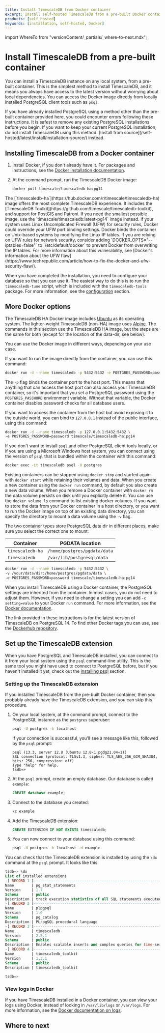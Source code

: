 ```yaml
---
title: Install TimescaleDB from Docker container
excerpt: Install self-hosted TimescaleDB from a pre-built Docker container
products: [self_hosted]
keywords: [installation, self-hosted, Docker]
---
```


import WhereTo from "versionContent/_partials/_where-to-next.mdx";

# Install TimescaleDB from a pre-built container

You can install a TimescaleDB instance on any local system, from a pre-built
container. This is the simplest method to install TimescaleDB, and it means you
always have access to the latest version without worrying about local
dependencies. You can access the Docker image directly from locally installed
PostgreSQL client tools such as `psql`.

<Highlight type="warning">
If you have already installed PostgreSQL using a method other than the pre-built
container provided here, you could encounter errors following these
instructions. It is safest to remove any existing PostgreSQL installations
before you begin. If you want to keep your current PostgreSQL installation, do
not install TimescaleDB using this method.
[Install from source](/self-hosted/latest/install/installation-source/)
instead.
</Highlight>

<Procedure>

## Installing TimescaleDB from a Docker container

1.  Install Docker, if you don't already have it. For packages and
    instructions, see the [Docker installation documentation][docker-install].
1.  At the command prompt, run the TimescaleDB Docker image:

    ```bash
    docker pull timescale/timescaledb-ha:pg14
    ```

<Highlight type="important">
The [`timescaledb-ha`](https://hub.docker.com/r/timescale/timescaledb-ha) image
offers the most complete TimescaleDB experience. It
includes the
[TimescaleDB Toolkit](https://github.com/timescale/timescaledb-toolkit),
and support for PostGIS and Patroni. If you need the smallest possible image, use
the `timescale/timescaledb:latest-pg14` image instead.
</Highlight>

</Procedure>

<Highlight type="warning">
If your system uses Linux Uncomplicated Firewall (UFW) for security rules,
Docker could override your UFW port binding settings. Docker binds the container
on Unix-based systems by modifying the Linux IP tables. If you are relying on
UFW rules for network security, consider adding `DOCKER_OPTS="--iptables=false"`
to `/etc/default/docker` to prevent Docker from overwriting the IP tables. For
more information about this vulnerability, see
[Docker's information about the UFW flaw](https://www.techrepublic.com/article/how-to-fix-the-docker-and-ufw-security-flaw/).
</Highlight>

When you have completed the installation, you need to configure your database so
that you can use it. The easiest way to do this is to run the `timescaledb-tune`
script, which is included with the `timescaledb-tools` package. For more
information, see the [configuration][config] section.

## More Docker options

The TimescaleDB HA Docker image includes [Ubuntu][ubuntu] as its operating
system. The lighter-weight TimescaleDB (non-HA) image uses [Alpine][alpine]. The
commands in this section use the TimescaleDB HA image, but the steps are the
same for both (except for the location of the data-dir, see below).

You can use the Docker image in different ways, depending on your use case.

If you want to run the image directly from the container, you can use this
command:

```bash
docker run -d --name timescaledb -p 5432:5432 -e POSTGRES_PASSWORD=password timescale/timescaledb-ha:pg14
```

The `-p` flag binds the container port to the host port. This means that
anything that can access the host port can also access your TimescaleDB container,
so it's important that you set a PostgreSQL password using the
`POSTGRES_PASSWORD` environment variable. Without that variable, the Docker
container disables password checks for all database users.

If you want to access the container from the host but avoid exposing it to the
outside world, you can bind to `127.0.0.1` instead of the public interface,
using this command:

```bash
docker run -d --name timescaledb -p 127.0.0.1:5432:5432 \
-e POSTGRES_PASSWORD=password timescale/timescaledb-ha:pg14
```

If you don't want to install `psql` and other PostgreSQL client tools locally,
or if you are using a Microsoft Windows host system, you can connect using the
version of `psql` that is bundled within the container with this command:

```bash
docker exec -it timescaledb psql -U postgres
```

Existing containers can be stopped using `docker stop` and started again with
`docker start` while retaining their volumes and data. When you create a new
container using the `docker run` command, by default you also create a new data
volume. When you remove a Docker container with `docker rm` the data volume
persists on disk until you explicitly delete it. You can use the `docker volume
ls` command to list existing docker volumes. If you want to store the data from
your Docker container in a host directory, or you want to run the Docker image
on top of an existing data directory, you can specify the directory to mount a
data volume using the `-v` flag. 

<Highlight type="warning">
The two container types store PostgreSQL data dir in different places,
make sure you select the correct one to mount:

<!-- vale Vale.Terms = NO -->
|Container|PGDATA location|
|-|-|
`timescaledb-ha`|`/home/postgres/pgdata/data`
`timescaledb`| `/var/lib/postgresql/data`
<!-- vale Vale.Terms = YES -->
</Highlight>

```bash
docker run -d --name timescaledb -p 5432:5432 \
-v /your/data/dir:/home/postgres/pgdata/data \
-e POSTGRES_PASSWORD=password timescale/timescaledb-ha:pg14
```

When you install TimescaleDB using a Docker container, the PostgreSQL settings
are inherited from the container. In most cases, you do not need to adjust them.
However, if you need to change a setting you can add `-c setting=value` to your
Docker `run` command. For more information, see the
[Docker documentation][docker-postgres].

The link provided in these instructions is for the latest version of TimescaleDB
on PostgreSQL 14. To find other Docker tags you can use, see the
[Dockerhub repository][dockerhub].

## Set up the TimescaleDB extension

When you have PostgreSQL and TimescaleDB installed, you can connect to it from
your local system using the `psql` command-line utility. This is the same tool
you might have used to connect to PostgreSQL before, but if you haven't
installed it yet, check out the [installing psql][install-psql] section.

<Procedure>

### Setting up the TimescaleDB extension

<Highlight type="important">
If you installed TimescaleDB from the pre-built Docker container, then you
probably already have the TimescaleDB extension, and you can skip this procedure.
</Highlight>

1.  On your local system, at the command prompt, connect to the PostgreSQL
    instance as the `postgres` superuser:

    ```bash
    psql -U postgres -h localhost
    ```

    If your connection is successful, you'll see a message like this, followed
    by the `psql` prompt:

    ```
    psql (13.3, server 12.8 (Ubuntu 12.8-1.pgdg21.04+1))
    SSL connection (protocol: TLSv1.3, cipher: TLS_AES_256_GCM_SHA384, bits: 256, compression: off)
    Type "help" for help.
    tsdb=>
    ```

1.  At the `psql` prompt, create an empty database. Our database is
    called `example`:

    ```sql
    CREATE database example;
    ```

1.  Connect to the database you created:

    ```sql
    \c example
    ```

1.  Add the TimescaleDB extension:

    ```sql
    CREATE EXTENSION IF NOT EXISTS timescaledb;
    ```

1.  You can now connect to your database using this command:

    ```bash
    psql -U postgres -h localhost -d example
    ```

</Procedure>

You can check that the TimescaleDB extension is installed by using the `\dx`
command at the `psql` prompt. It looks like this:

```sql
tsdb=> \dx
List of installed extensions
-[ RECORD 1 ]------------------------------------------------------------------
Name        | pg_stat_statements
Version     | 1.7
Schema      | public
Description | track execution statistics of all SQL statements executed
-[ RECORD 2 ]------------------------------------------------------------------
Name        | plpgsql
Version     | 1.0
Schema      | pg_catalog
Description | PL/pgSQL procedural language
-[ RECORD 3 ]------------------------------------------------------------------
Name        | timescaledb
Version     | 2.5.1
Schema      | public
Description | Enables scalable inserts and complex queries for time-series data
-[ RECORD 4 ]------------------------------------------------------------------
Name        | timescaledb_toolkit
Version     | 1.3.1
Schema      | public
Description | timescaledb_toolkit

tsdb=>
```

### View logs in Docker

If you have TimescaleDB installed in a Docker container, you can view your logs
using Docker, instead of looking in `/var/lib/logs` or `/var/logs`. For more
information, see the [Docker documentation on logs][docker-logs].

## Where to next

<WhereTo />

[alpine]: https://alpinelinux.org/
[config]: /self-hosted/:currentVersion:/configuration/
[docker-install]: https://docs.docker.com/get-docker/
[docker-postgres]: https://hub.docker.com/_/postgres
[dockerhub]: https://hub.docker.com/r/timescale/timescaledb/tags?page=1&ordering=last_updated
[install-psql]: /use-timescale/:currentVersion:/integrations/query-admin/about-psql/
[ubuntu]: https://ubuntu.com
[docker-logs]: https://docs.docker.com/config/containers/logging/
